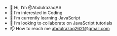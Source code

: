 - 👋 Hi, I’m @AbdulrazaqAS
- 👀 I’m interested in Coding
- 🌱 I’m currently learning JavaScript
- 💞️ I’m looking to collaborate on JavaScript tutorials
- 📫 How to reach me abdulrazaq2621@gmail.com

<!---
AbdulrazaqAS/AbdulrazaqAS is a ✨ special ✨ repository because its `README.md` (this file) appears on your GitHub profile.
You can click the Preview link to take a look at your changes.
--->
